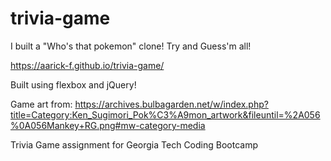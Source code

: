 # trivia-game

I built a "Who's that pokemon" clone! Try and Guess'm all!

https://aarick-f.github.io/trivia-game/

Built using flexbox and jQuery!

Game art from: https://archives.bulbagarden.net/w/index.php?title=Category:Ken_Sugimori_Pok%C3%A9mon_artwork&fileuntil=%2A056%0A056Mankey+RG.png#mw-category-media

Trivia Game assignment for Georgia Tech Coding Bootcamp
